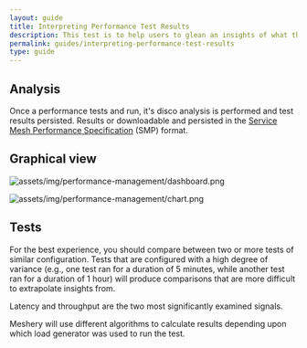 ```yaml
---
layout: guide
title: Interpreting Performance Test Results
description: This test is to help users to glean an insights of what the performance tests result should look like.
permalink: guides/interpreting-performance-test-results
type: guide
---
```



## Analysis

Once a performance tests and run, it's disco analysis is performed and test results persisted. Results or downloadable and persisted in the [Service Mesh Performance Specification](https://github.com/layer5io/service-mesh-performance-specification) (SMP) format.


## Graphical view

![assets/img/performance-management/dashboard.png](assets/img/performance-management/dashboard.png)

![assets/img/performance-management/chart.png](assets/img/performance-management/chart.png)

## Tests

For the best experience, you should compare between two or more tests of similar configuration. Tests that are configured with a high degree of variance (e.g., one test ran for a duration of 5 minutes, while another test ran for a duration of 1 hour) will produce comparisons that are more difficult to extrapolate insights from.

Latency and throughput are the two most significantly examined signals.

Meshery will use different algorithms to calculate results depending upon which load generator was used to run the test.

